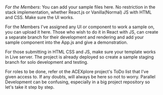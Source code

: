 *For the Members*: You can add your sample files here. No restriction in the stack implementation, whether React.js or Vanilla(Normal) JS with HTML and CSS. Make sure the UI works.

For the Members I've assigned any UI or component to work a sample on, you can upload it here.
Those who wish to do it in React with JS, can create a separate branch for their development and rendering and add your sample component into the App.js
and give a demonstration.

For those submitting in HTML CSS and JS, make sure your template works in Live server. The project is already deployed
so create a sample staging branch for solo development and testing.

For roles to be done, refer ot the ACEXplore project's ToDo list that I've given access to. If any doubts, will always be here so not to worry.
Parallel Development can be confusing, especially in a big project repository so let's take it step by step.
